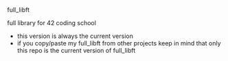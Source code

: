 full_libft

full library for 42 coding school

- this version is always the current version
- if you copy/paste my full_libft from other projects keep in mind that only this repo is the current version of full_libft
